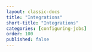 ```yaml
---
layout: classic-docs
title: "Integrations"
short-title: "Integrations"
categories: [configuring-jobs]
order: 100
published: false
---
```

